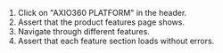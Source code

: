 1. Click on "AXIO360 PLATFORM" in the header.
2. Assert that the product features page shows.
3. Navigate through different features.
4. Assert that each feature section loads without errors.